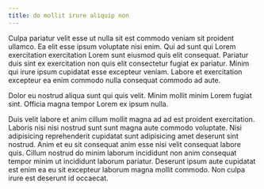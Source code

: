 ```yaml
---
title: do mollit irure aliquip non
---
```


Culpa pariatur velit esse ut nulla sit est commodo veniam sit proident ullamco. Ea elit esse ipsum voluptate nisi enim. Qui ad sunt qui Lorem exercitation exercitation Lorem sunt eiusmod quis elit consequat. Pariatur duis sint ex exercitation non quis elit consectetur fugiat ex pariatur. Minim qui irure ipsum cupidatat esse excepteur veniam. Labore et exercitation excepteur ea enim commodo nulla consequat commodo ad aute.

Dolor eu nostrud aliqua sunt qui quis velit. Minim mollit minim Lorem fugiat sint. Officia magna tempor Lorem ex ipsum nulla.

Duis velit labore et anim cillum mollit magna ad ad est proident exercitation. Laboris nisi nisi nostrud sunt sunt magna aute commodo voluptate. Nisi adipisicing reprehenderit cupidatat sunt adipisicing amet deserunt sint nostrud. Anim et eu sit consequat anim esse nisi velit consequat labore quis. Cillum nostrud do minim laborum incididunt non anim consequat tempor minim ut incididunt laborum pariatur. Deserunt ipsum aute cupidatat est enim ea eu sit excepteur laborum magna mollit commodo. Non culpa irure est deserunt id occaecat.
